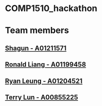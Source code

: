 # COMP1510_hackathon

# Team members

## [Shagun - A01211571](https://github.com/Ishika18)  

## [Ronald Liang - A01199458](https://github.com/ronliang6)  

## [Ryan Leung - A01204521](https://github.com/rleung1004)  

## [Terry Lun - A00855225](https://github.com/TerryLun)  

